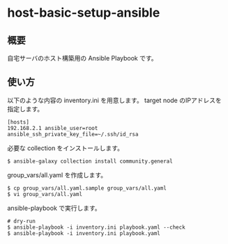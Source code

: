 # host-basic-setup-ansible
## 概要
自宅サーバのホスト構築用の Ansible Playbook です。

## 使い方
以下のような内容の inventory.ini を用意します。
target node のIPアドレスを指定します。
```
[hosts]
192.168.2.1 ansible_user=root ansible_ssh_private_key_file=~/.ssh/id_rsa
```
必要な collection をインストールします。
```
$ ansible-galaxy collection install community.general
```
group_vars/all.yaml を作成します。
```
$ cp group_vars/all.yaml.sample group_vars/all.yaml
$ vi group_vars/all.yaml
```

ansible-playbook で実行します。
```
# dry-run
$ ansible-playbook -i inventory.ini playbook.yaml --check
$ ansible-playbook -i inventory.ini playbook.yaml
```